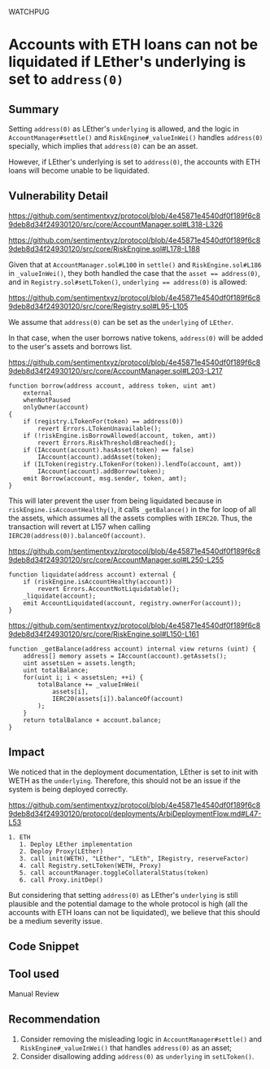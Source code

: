 WATCHPUG
# Accounts with ETH loans can not be liquidated if LEther's underlying is set to `address(0)`

## Summary

Setting `address(0)` as LEther's `underlying` is allowed, and the logic in `AccountManager#settle()` and `RiskEngine#_valueInWei()` handles `address(0)` specially, which implies that `address(0)` can be an asset.

However, if LEther's underlying is set to `address(0)`, the accounts with ETH loans will become unable to be liquidated.

## Vulnerability Detail

https://github.com/sentimentxyz/protocol/blob/4e45871e4540df0f189f6c89deb8d34f24930120/src/core/AccountManager.sol#L318-L326

https://github.com/sentimentxyz/protocol/blob/4e45871e4540df0f189f6c89deb8d34f24930120/src/core/RiskEngine.sol#L178-L188

Given that at `AccountManager.sol#L100` in `settle()` and `RiskEngine.sol#L186` in `_valueInWei()`, they both handled the case that the `asset == address(0)`, and in `Registry.sol#setLToken()`, `underlying == address(0)` is allowed:

https://github.com/sentimentxyz/protocol/blob/4e45871e4540df0f189f6c89deb8d34f24930120/src/core/Registry.sol#L95-L105

We assume that `address(0)` can be set as the `underlying` of `LEther`.

In that case, when the user borrows native tokens, `address(0)` will be added to the user's assets and borrows list.

https://github.com/sentimentxyz/protocol/blob/4e45871e4540df0f189f6c89deb8d34f24930120/src/core/AccountManager.sol#L203-L217

```solidity
function borrow(address account, address token, uint amt)
    external
    whenNotPaused
    onlyOwner(account)
{
    if (registry.LTokenFor(token) == address(0))
        revert Errors.LTokenUnavailable();
    if (!riskEngine.isBorrowAllowed(account, token, amt))
        revert Errors.RiskThresholdBreached();
    if (IAccount(account).hasAsset(token) == false)
        IAccount(account).addAsset(token);
    if (ILToken(registry.LTokenFor(token)).lendTo(account, amt))
        IAccount(account).addBorrow(token);
    emit Borrow(account, msg.sender, token, amt);
}
```

This will later prevent the user from being liquidated because in `riskEngine.isAccountHealthy()`, it calls `_getBalance()` in the for loop of all the assets, which assumes all the assets complies with `IERC20`. Thus, the transaction will revert at L157 when calling `IERC20(address(0)).balanceOf(account)`.

https://github.com/sentimentxyz/protocol/blob/4e45871e4540df0f189f6c89deb8d34f24930120/src/core/AccountManager.sol#L250-L255

```solidity
function liquidate(address account) external {
    if (riskEngine.isAccountHealthy(account))
        revert Errors.AccountNotLiquidatable();
    _liquidate(account);
    emit AccountLiquidated(account, registry.ownerFor(account));
}
```

https://github.com/sentimentxyz/protocol/blob/4e45871e4540df0f189f6c89deb8d34f24930120/src/core/RiskEngine.sol#L150-L161

```solidity
function _getBalance(address account) internal view returns (uint) {
    address[] memory assets = IAccount(account).getAssets();
    uint assetsLen = assets.length;
    uint totalBalance;
    for(uint i; i < assetsLen; ++i) {
        totalBalance += _valueInWei(
            assets[i],
            IERC20(assets[i]).balanceOf(account)
        );
    }
    return totalBalance + account.balance;
}
```

## Impact

We noticed that in the deployment documentation, LEther is set to init with WETH as the `underlying`. Therefore, this should not be an issue if the system is being deployed correctly.

https://github.com/sentimentxyz/protocol/blob/4e45871e4540df0f189f6c89deb8d34f24930120/protocol/deployments/ArbiDeploymentFlow.md#L47-L53

```markdown=47
1. ETH
   1. Deploy LEther implementation
   2. Deploy Proxy(LEther)
   3. call init(WETH), "LEther", "LEth", IRegistry, reserveFactor)
   4. call Registry.setLToken(WETH, Proxy)
   5. call accountManager.toggleCollateralStatus(token)
   6. call Proxy.initDep()
```

But considering that setting `address(0)` as LEther's `underlying` is still plausible and the potential damage to the whole protocol is high (all the accounts with ETH loans can not be liquidated), we believe that this should be a medium severity issue.

## Code Snippet

## Tool used

Manual Review

## Recommendation

1. Consider removing the misleading logic in `AccountManager#settle()` and `RiskEngine#_valueInWei()` that handles `address(0)` as an asset;
2. Consider disallowing adding `address(0)` as `underlying` in `setLToken()`.